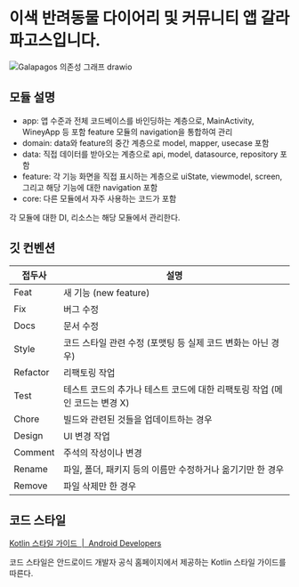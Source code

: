 # 이색 반려동물 다이어리 및 커뮤니티 앱 갈라파고스입니다.

![Galapagos 의존성 그래프 drawio](https://github.com/BusyModernPeople/Galapagos-Android/assets/64844115/6bc9ae1e-a569-443e-8357-9d7054be489a)

## 모듈 설명

- app: 앱 수준과 전체 코드베이스를 바인딩하는 계층으로, MainActivity, WineyApp 등 포함 feature 모듈의 navigation을 통합하여 관리
- domain: data와 feature의 중간 계층으로 model, mapper, usecase 포함
- data: 직접 데이터를 받아오는 계층으로 api, model, datasource, repository 포함
- feature: 각 기능 화면을 직접 표시하는 계층으로 uiState, viewmodel, screen, 그리고 해당 기능에 대한 navigation 포함
- core: 다른 모듈에서 자주 사용하는 코드가 포함

각 모듈에 대한 DI, 리소스는 해당 모듈에서 관리한다.

## 깃 컨벤션

| 접두사 | 설명 |
| --- | --- |
| Feat | 새 기능 (new feature) |
| Fix | 버그 수정 |
| Docs | 문서 수정 |
| Style | 코드 스타일 관련 수정 (포맷팅 등 실제 코드 변화는 아닌 경우) |
| Refactor | 리팩토링 작업 |
| Test | 테스트 코드의 추가나 테스트 코드에 대한 리팩토링 작업 (메인 코드는 변경 X) |
| Chore | 빌드와 관련된 것들을 업데이트하는 경우 |
| Design | UI 변경 작업 |
| Comment | 주석의 작성이나 변경 |
| Rename | 파일, 폴더, 패키지 등의 이름만 수정하거나 옮기기만 한 경우 |
| Remove | 파일 삭제만 한 경우 |

## 코드 스타일

[Kotlin 스타일 가이드  |  Android Developers](https://developer.android.com/kotlin/style-guide?hl=ko)

코드 스타일은 안드로이드 개발자 공식 홈페이지에서 제공하는 Kotlin 스타일 가이드를 따른다.
